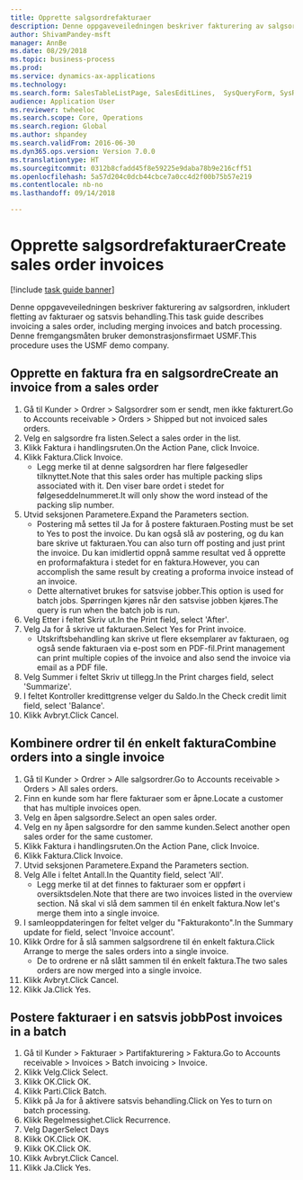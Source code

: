 ```yaml
--- 
title: Opprette salgsordrefakturaer
description: Denne oppgaveveiledningen beskriver fakturering av salgsordren, inkludert fletting av fakturaer og satsvis behandling.
author: ShivamPandey-msft
manager: AnnBe
ms.date: 08/29/2018
ms.topic: business-process
ms.prod: 
ms.service: dynamics-ax-applications
ms.technology: 
ms.search.form: SalesTableListPage, SalesEditLines,  SysQueryForm, SysRecurrence
audience: Application User
ms.reviewer: twheeloc
ms.search.scope: Core, Operations
ms.search.region: Global
ms.author: shpandey
ms.search.validFrom: 2016-06-30
ms.dyn365.ops.version: Version 7.0.0
ms.translationtype: HT
ms.sourcegitcommit: 0312b8cfadd45f8e59225e9daba78b9e216cff51
ms.openlocfilehash: 5a57d204c0dcb44cbce7a0cc4d2f00b75b57e219
ms.contentlocale: nb-no
ms.lasthandoff: 09/14/2018

---
```

# <a name="create-sales-order-invoices"></a><span data-ttu-id="0776e-103">Opprette salgsordrefakturaer</span><span class="sxs-lookup"><span data-stu-id="0776e-103">Create sales order invoices</span></span>

[!include [task guide banner](../../includes/task-guide-banner.md)]

<span data-ttu-id="0776e-104">Denne oppgaveveiledningen beskriver fakturering av salgsordren, inkludert fletting av fakturaer og satsvis behandling.</span><span class="sxs-lookup"><span data-stu-id="0776e-104">This task guide describes invoicing a sales order, including merging invoices and batch processing.</span></span> <span data-ttu-id="0776e-105">Denne fremgangsmåten bruker demonstrasjonsfirmaet USMF.</span><span class="sxs-lookup"><span data-stu-id="0776e-105">This procedure uses the USMF demo company.</span></span>


## <a name="create-an-invoice-from-a-sales-order"></a><span data-ttu-id="0776e-106">Opprette en faktura fra en salgsordre</span><span class="sxs-lookup"><span data-stu-id="0776e-106">Create an invoice from a sales order</span></span>
1. <span data-ttu-id="0776e-107">Gå til Kunder > Ordrer > Salgsordrer som er sendt, men ikke fakturert.</span><span class="sxs-lookup"><span data-stu-id="0776e-107">Go to Accounts receivable > Orders > Shipped but not invoiced sales orders.</span></span>
2. <span data-ttu-id="0776e-108">Velg en salgsordre fra listen.</span><span class="sxs-lookup"><span data-stu-id="0776e-108">Select a sales order in the list.</span></span> 
3. <span data-ttu-id="0776e-109">Klikk Faktura i handlingsruten.</span><span class="sxs-lookup"><span data-stu-id="0776e-109">On the Action Pane, click Invoice.</span></span>
4. <span data-ttu-id="0776e-110">Klikk Faktura.</span><span class="sxs-lookup"><span data-stu-id="0776e-110">Click Invoice.</span></span>
    * <span data-ttu-id="0776e-111">Legg merke til at denne salgsordren har flere følgesedler tilknyttet.</span><span class="sxs-lookup"><span data-stu-id="0776e-111">Note that this sales order has multiple packing slips associated with it.</span></span> <span data-ttu-id="0776e-112">Den viser bare ordet <multiple> i stedet for følgeseddelnummeret.</span><span class="sxs-lookup"><span data-stu-id="0776e-112">It will only show the word <multiple> instead of the packing slip number.</span></span>  
5. <span data-ttu-id="0776e-113">Utvid seksjonen Parametere.</span><span class="sxs-lookup"><span data-stu-id="0776e-113">Expand the Parameters section.</span></span>
    * <span data-ttu-id="0776e-114">Postering må settes til Ja for å postere fakturaen.</span><span class="sxs-lookup"><span data-stu-id="0776e-114">Posting must be set to Yes to post the invoice.</span></span> <span data-ttu-id="0776e-115">Du kan også slå av postering, og du kan bare skrive ut fakturaen.</span><span class="sxs-lookup"><span data-stu-id="0776e-115">You can also turn off posting and just print the invoice.</span></span> <span data-ttu-id="0776e-116">Du kan imidlertid oppnå samme resultat ved å opprette en proformafaktura i stedet for en faktura.</span><span class="sxs-lookup"><span data-stu-id="0776e-116">However, you can accomplish the same result by creating a proforma invoice instead of an invoice.</span></span>  
    * <span data-ttu-id="0776e-117">Dette alternativet brukes for satsvise jobber.</span><span class="sxs-lookup"><span data-stu-id="0776e-117">This option is used for batch jobs.</span></span> <span data-ttu-id="0776e-118">Spørringen kjøres når den satsvise jobben kjøres.</span><span class="sxs-lookup"><span data-stu-id="0776e-118">The query is run when the batch job is run.</span></span>    
6. <span data-ttu-id="0776e-119">Velg Etter i feltet Skriv ut.</span><span class="sxs-lookup"><span data-stu-id="0776e-119">In the Print field, select 'After'.</span></span>
7. <span data-ttu-id="0776e-120">Velg Ja for å skrive ut fakturaen.</span><span class="sxs-lookup"><span data-stu-id="0776e-120">Select Yes for Print invoice.</span></span>
    * <span data-ttu-id="0776e-121">Utskriftsbehandling kan skrive ut flere eksemplarer av fakturaen, og også sende fakturaen via e-post som en PDF-fil.</span><span class="sxs-lookup"><span data-stu-id="0776e-121">Print management can print  multiple copies of the invoice and also send the invoice via email as a PDF file.</span></span>  
8. <span data-ttu-id="0776e-122">Velg Summer i feltet Skriv ut tillegg.</span><span class="sxs-lookup"><span data-stu-id="0776e-122">In the Print charges field, select 'Summarize'.</span></span>
9. <span data-ttu-id="0776e-123">I feltet Kontroller kredittgrense velger du Saldo.</span><span class="sxs-lookup"><span data-stu-id="0776e-123">In the Check credit limit field, select 'Balance'.</span></span>
10. <span data-ttu-id="0776e-124">Klikk Avbryt.</span><span class="sxs-lookup"><span data-stu-id="0776e-124">Click Cancel.</span></span>

## <a name="combine-orders-into-a-single-invoice"></a><span data-ttu-id="0776e-125">Kombinere ordrer til én enkelt faktura</span><span class="sxs-lookup"><span data-stu-id="0776e-125">Combine orders into a single invoice</span></span>
1. <span data-ttu-id="0776e-126">Gå til Kunder > Ordrer > Alle salgsordrer.</span><span class="sxs-lookup"><span data-stu-id="0776e-126">Go to Accounts receivable > Orders > All sales orders.</span></span>
2. <span data-ttu-id="0776e-127">Finn en kunde som har flere fakturaer som er åpne.</span><span class="sxs-lookup"><span data-stu-id="0776e-127">Locate a customer that has multiple invoices open.</span></span>
3. <span data-ttu-id="0776e-128">Velg en åpen salgsordre.</span><span class="sxs-lookup"><span data-stu-id="0776e-128">Select an open sales order.</span></span>
4. <span data-ttu-id="0776e-129">Velg en ny åpen salgsordre for den samme kunden.</span><span class="sxs-lookup"><span data-stu-id="0776e-129">Select another open sales order for the same customer.</span></span>
5. <span data-ttu-id="0776e-130">Klikk Faktura i handlingsruten.</span><span class="sxs-lookup"><span data-stu-id="0776e-130">On the Action Pane, click Invoice.</span></span>
6. <span data-ttu-id="0776e-131">Klikk Faktura.</span><span class="sxs-lookup"><span data-stu-id="0776e-131">Click Invoice.</span></span>
7. <span data-ttu-id="0776e-132">Utvid seksjonen Parametere.</span><span class="sxs-lookup"><span data-stu-id="0776e-132">Expand the Parameters section.</span></span>
8. <span data-ttu-id="0776e-133">Velg Alle i feltet Antall.</span><span class="sxs-lookup"><span data-stu-id="0776e-133">In the Quantity field, select 'All'.</span></span>
    * <span data-ttu-id="0776e-134">Legg merke til at det finnes to fakturaer som er oppført i oversiktsdelen.</span><span class="sxs-lookup"><span data-stu-id="0776e-134">Note that there are two invoices listed in the overview section.</span></span> <span data-ttu-id="0776e-135">Nå skal vi slå dem sammen til én enkelt faktura.</span><span class="sxs-lookup"><span data-stu-id="0776e-135">Now let's merge them into a single invoice.</span></span>  
9. <span data-ttu-id="0776e-136">I samleoppdateringen for feltet velger du "Fakturakonto".</span><span class="sxs-lookup"><span data-stu-id="0776e-136">In the Summary update for field, select 'Invoice account'.</span></span>
10. <span data-ttu-id="0776e-137">Klikk Ordre for å slå sammen salgsordrene til én enkelt faktura.</span><span class="sxs-lookup"><span data-stu-id="0776e-137">Click Arrange to merge the sales orders into a single invoice.</span></span>
    * <span data-ttu-id="0776e-138">De to ordrene er nå slått sammen til én enkelt faktura.</span><span class="sxs-lookup"><span data-stu-id="0776e-138">The two sales orders are now merged into a single invoice.</span></span>   
11. <span data-ttu-id="0776e-139">Klikk Avbryt.</span><span class="sxs-lookup"><span data-stu-id="0776e-139">Click Cancel.</span></span>
12. <span data-ttu-id="0776e-140">Klikk Ja.</span><span class="sxs-lookup"><span data-stu-id="0776e-140">Click Yes.</span></span>

## <a name="post-invoices-in-a-batch"></a><span data-ttu-id="0776e-141">Postere fakturaer i en satsvis jobb</span><span class="sxs-lookup"><span data-stu-id="0776e-141">Post invoices in a batch</span></span>
1. <span data-ttu-id="0776e-142">Gå til Kunder > Fakturaer > Partifakturering > Faktura.</span><span class="sxs-lookup"><span data-stu-id="0776e-142">Go to Accounts receivable > Invoices > Batch invoicing > Invoice.</span></span>
2. <span data-ttu-id="0776e-143">Klikk Velg.</span><span class="sxs-lookup"><span data-stu-id="0776e-143">Click Select.</span></span>
3. <span data-ttu-id="0776e-144">Klikk OK.</span><span class="sxs-lookup"><span data-stu-id="0776e-144">Click OK.</span></span>
4. <span data-ttu-id="0776e-145">Klikk Parti.</span><span class="sxs-lookup"><span data-stu-id="0776e-145">Click Batch.</span></span>
5. <span data-ttu-id="0776e-146">Klikk på Ja for å aktivere satsvis behandling.</span><span class="sxs-lookup"><span data-stu-id="0776e-146">Click on Yes to turn on batch processing.</span></span>
6. <span data-ttu-id="0776e-147">Klikk Regelmessighet.</span><span class="sxs-lookup"><span data-stu-id="0776e-147">Click Recurrence.</span></span>
7. <span data-ttu-id="0776e-148">Velg Dager</span><span class="sxs-lookup"><span data-stu-id="0776e-148">Select Days</span></span>
8. <span data-ttu-id="0776e-149">Klikk OK.</span><span class="sxs-lookup"><span data-stu-id="0776e-149">Click OK.</span></span>
9. <span data-ttu-id="0776e-150">Klikk OK.</span><span class="sxs-lookup"><span data-stu-id="0776e-150">Click OK.</span></span>
10. <span data-ttu-id="0776e-151">Klikk Avbryt.</span><span class="sxs-lookup"><span data-stu-id="0776e-151">Click Cancel.</span></span>
11. <span data-ttu-id="0776e-152">Klikk Ja.</span><span class="sxs-lookup"><span data-stu-id="0776e-152">Click Yes.</span></span>


